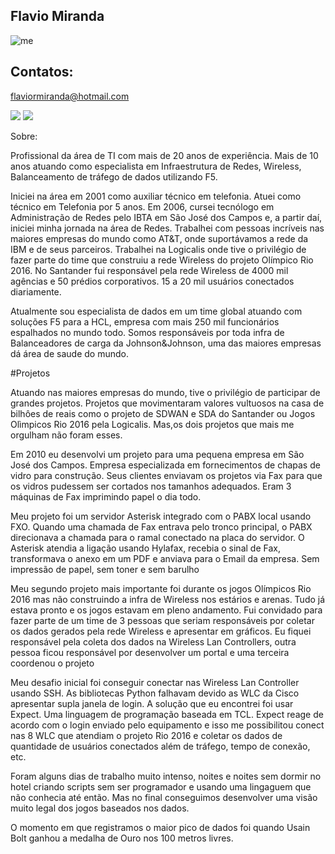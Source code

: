 ## Flavio Miranda
![me](https://github.com/user-attachments/assets/7b785ea7-3d1f-4f7e-9c9c-305f37582c6b)

 

## Contatos:

flaviormiranda@hotmail.com



<div>
<a href = "https://media.licdn.com/dms/image/v2/D4D03AQH8Pix3gi0Ztw/profile-displayphoto-shrink_200_200/B4DZZtJUeMGsAg-/0/1745587882330?e=1750896000&v=beta&t=XnsBDfG7vaXvIr4ahgbQAUG5NYlUoiOhS66x3fEJ8zI">
<a href="https://www.youtube.com/@Trading4Saving" target="_blank"><img loading="lazy" src="https://img.shields.io/badge/YouTube-FF0000?style=for-the-badge&logo=youtube&logoColor=white" target="_blank"></a>
<a href = "https://www.linkedin.com/in/flaviormiranda" target="_blank"><img loading="lazy" src="https://img.shields.io/badge/-LinkedIn-%230077B5?style=for-the-badge&logo=linkedin&logoColor=white" target="_blank"></a>   
 
</div>

Sobre:

 <p>Profissional da área de TI com mais de 20 anos de experiência. Mais de 10 anos atuando como especialista em Infraestrutura de Redes, Wireless, Balanceamento de tráfego de dados utilizando F5. </p>
<p>Iniciei na área em 2001 como auxiliar técnico em telefonia. Atuei como técnico em Telefonia por 5 anos. Em 2006, cursei tecnólogo em Administração de Redes pelo IBTA em São José dos Campos e, a partir daí, iniciei minha jornada na área de Redes. Trabalhei com pessoas incríveis nas maiores empresas do mundo como AT&T, onde suportávamos a rede da IBM e de seus parceiros. Trabalhei na Logicalis onde tive o privilégio de fazer parte do time que construiu a rede Wireless do projeto Olímpico Rio 2016. No Santander fui responsável pela rede Wireless de 4000 mil agências e 50 prédios corporativos. 15 a 20 mil usuários conectados diariamente. </p>
 <p>Atualmente sou especialista de dados em um time global atuando com soluções  F5 para a HCL, empresa com mais 250 mil funcionários espalhados no mundo todo. Somos responsáveis por toda infra de Balanceadores de carga da Johnson&Johnson, uma das maiores empresas dá área de saude do mundo.</p>

#Projetos
<p>Atuando nas maiores empresas do mundo, tive o privilégio de participar de grandes projetos. Projetos que movimentaram valores vultuosos na casa de bilhôes de reais como o projeto de SDWAN e SDA do Santander ou Jogos Olìmpicos Rio 2016 pela Logicalis. Mas,os dois projetos que mais me orgulham não foram esses. </p>
  <p> Em 2010 eu desenvolvi um projeto para uma pequena empresa em São José dos Campos. Empresa especializada em fornecimentos de chapas de vidro para construção. Seus clientes enviavam os projetos via Fax para que os vidros pudessem ser cortados nos tamanhos adequados. Eram 3 máquinas de Fax imprimindo papel o dia todo.</p>
  <p> Meu projeto foi um servidor Asterisk integrado com o PABX local usando FXO. Quando uma chamada de Fax entrava pelo tronco principal, o PABX direcionava a chamada para o ramal conectado na placa do servidor. O Asterisk atendia a ligação usando Hylafax, recebia o sinal de Fax, transformava o anexo em um PDF e anviava para o Email da empresa. Sem impressão de papel, sem toner e sem barulho</p>

  <p> Meu segundo projeto mais importante foi durante os jogos Olímpicos Rio 2016 mas não construindo a infra de Wireless nos estários e arenas. Tudo já estava pronto e os jogos estavam em pleno andamento. Fui convidado para fazer parte de um time de 3 pessoas que seriam responsáveis por coletar os dados gerados pela rede Wireless e apresentar em gráficos. Eu fiquei responsável pela coleta dos dados na Wireless Lan Controllers, outra pessoa ficou responsável por desenvolver um portal e uma terceira coordenou o projeto</p>
  <p> Meu desafio inicial foi conseguir conectar nas Wireless Lan Controller usando SSH. As bibliotecas Python falhavam devido as WLC da Cisco apresentar supla janela de login. A solução que eu encontrei foi usar Expect. Uma linguagem de programação baseada em TCL. Expect reage de acordo com o login enviado pelo equipamento e isso me possibilitou conect nas 8 WLC que atendiam o projeto Rio 2016 e coletar os dados de quantidade de usuários conectados além de tráfego, tempo de conexão, etc.</p>
  <p> Foram alguns dias de trabalho muito intenso, noites e noites sem dormir no hotel criando scripts sem ser programador e usando uma lingaguem que não conhecia até então. Mas no final conseguimos desenvolver uma visão muito legal dos jogos baseados nos dados.</p>
  <p> O momento em que registramos o maior pico de dados foi quando Usain Bolt ganhou a medalha de Ouro nos 100 metros livres.</p>

  

 
